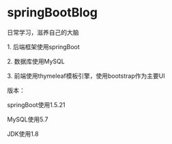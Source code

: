 # springBootBlog
日常学习，滋养自己的大脑
<p>1. 后端框架使用springBoot</p>
<p>2. 数据库使用MySQL</p>
<p>3. 前端使用thymeleaf模板引擎，使用bootstrap作为主要UI</p>

版本：
<p>springBoot使用1.5.21</p>
<p>MySQL使用5.7</p>
<p>JDK使用1.8</p>


